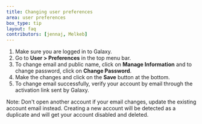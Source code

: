 ```yaml
---
title: Changing user preferences
area: user preferences
box_type: tip
layout: faq
contributors: [jennaj, Melkeb]
---
```



1. Make sure you are logged in to Galaxy.
2. Go to **User > Preferences** in the top menu bar.
3. To change email and public name, click on **Manage Information** and to change password, click on **Change Password**.
4. Make the changes and click on the **Save** button at the bottom.
5. To change email successfully, verify your account by email through the activation link sent by Galaxy.

Note: Don't open another account if your email changes, update the existing account email instead. Creating a new account will be detected as a duplicate and will get your account disabled and deleted.
